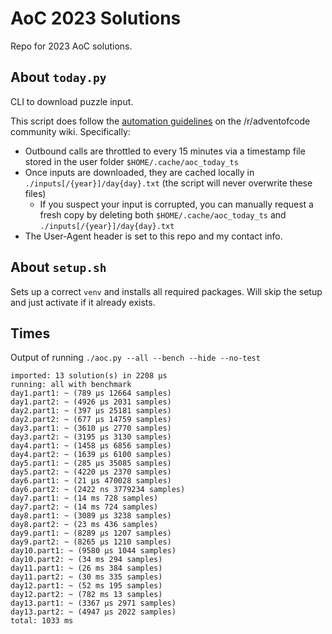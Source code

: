 # AoC 2023 Solutions

Repo for 2023 AoC solutions.

## About `today.py`
CLI to download puzzle input.

This script does follow the [automation guidelines](https://www.reddit.com/r/adventofcode/wiki/faqs/automation) on the /r/adventofcode community wiki. Specifically:
- Outbound calls are throttled to every 15 minutes via a timestamp file stored in the user folder `$HOME/.cache/aoc_today_ts`
- Once inputs are downloaded, they are cached locally in `./inputs[/{year}]/day{day}.txt` (the script will never overwrite these files)
  - If you suspect your input is corrupted, you can manually request a fresh copy by deleting both `$HOME/.cache/aoc_today_ts` and `./inputs[/{year}]/day{day}.txt`
- The User-Agent header is set to this repo and my contact info.

## About `setup.sh`
Sets up a correct `venv` and installs all required packages. Will skip the setup and just activate if it already exists.

## Times
Output of running `./aoc.py --all --bench --hide --no-test`

```
imported: 13 solution(s) in 2208 μs
running: all with benchmark
day1.part1: ~ (789 μs 12664 samples)
day1.part2: ~ (4926 μs 2031 samples)
day2.part1: ~ (397 μs 25181 samples)
day2.part2: ~ (677 μs 14759 samples)
day3.part1: ~ (3610 μs 2770 samples)
day3.part2: ~ (3195 μs 3130 samples)
day4.part1: ~ (1458 μs 6856 samples)
day4.part2: ~ (1639 μs 6100 samples)
day5.part1: ~ (285 μs 35085 samples)
day5.part2: ~ (4220 μs 2370 samples)
day6.part1: ~ (21 μs 470028 samples)
day6.part2: ~ (2422 ns 3779234 samples)
day7.part1: ~ (14 ms 728 samples)
day7.part2: ~ (14 ms 724 samples)
day8.part1: ~ (3089 μs 3238 samples)
day8.part2: ~ (23 ms 436 samples)
day9.part1: ~ (8289 μs 1207 samples)
day9.part2: ~ (8265 μs 1210 samples)
day10.part1: ~ (9580 μs 1044 samples)
day10.part2: ~ (34 ms 294 samples)
day11.part1: ~ (26 ms 384 samples)
day11.part2: ~ (30 ms 335 samples)
day12.part1: ~ (52 ms 195 samples)
day12.part2: ~ (782 ms 13 samples)
day13.part1: ~ (3367 μs 2971 samples)
day13.part2: ~ (4947 μs 2022 samples)
total: 1033 ms
```
